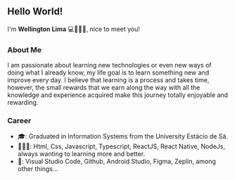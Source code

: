 ## Hello World!
  I'm **Wellington Lima** 💻🧑🏻‍💼, nice to meet you!

### About Me
  I am passionate about learning new technologies or even new ways of doing what I already know, my life goal is to learn something new and improve every day.
  I believe that learning is a process and takes time, however, the small rewards that we earn along the way with all the knowledge and experience acquired make this journey totally enjoyable and rewarding.
  
 ### Career 
 
   - 🎓: Graduated in Information Systems from the University Estácio de Sá.
   - 🧑🏻‍💻: Html, Css, Javascript, Typescript, ReactJS, React Native, NodeJs, always wanting to learning more and better.
   - 🔧: Visual Studio Code, Github, Android Studio, Figma, Zeplin, among other things...

